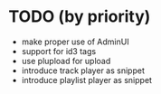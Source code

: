 # TODO (by priority)

 * make proper use of AdminUI
 * support for id3 tags
 * use plupload for upload
 * introduce track player as snippet
 * introduce playlist player as snippet

